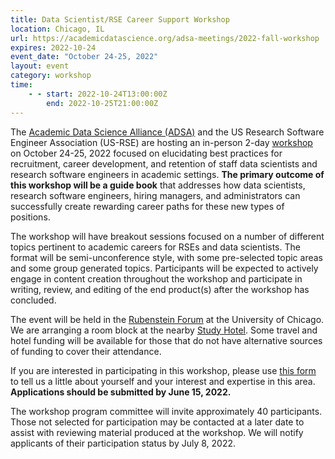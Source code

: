 ```yaml
---
title: Data Scientist/RSE Career Support Workshop
location: Chicago, IL
url: https://academicdatascience.org/adsa-meetings/2022-fall-workshop
expires: 2022-10-24
event_date: "October 24-25, 2022"
layout: event
category: workshop
time:
    - - start: 2022-10-24T13:00:00Z
        end: 2022-10-25T21:00:00Z
---
```


The [Academic Data Science Alliance (ADSA)](https://academicdatascience.org) and the US Research Software Engineer Association (US-RSE) are hosting an in-person 2-day [workshop](https://academicdatascience.org/adsa-meetings/2022-fall-workshop) on October 24-25, 2022 focused on elucidating best practices for recruitment, career development, and retention of staff data scientists and research software engineers in academic settings. **The primary outcome of this workshop will be a guide book** that addresses how data scientists, research software engineers, hiring managers, and administrators can successfully create rewarding career paths for these new types of positions.

The workshop will have breakout sessions focused on a number of different topics pertinent to academic careers for RSEs and data scientists. The format will be semi-unconference style, with some pre-selected topic areas and some group generated topics. Participants will be expected to actively engage in content creation throughout the workshop and participate in writing, review, and editing of the end product(s) after the workshop has concluded.

The event will be held in the [Rubenstein Forum](https://davidrubensteinforum.uchicago.edu/) at the University of Chicago. We are arranging a room block at the nearby [Study Hotel](https://www.thestudyatuniversityofchicago.com). Some travel and hotel funding will be available for those that do not have alternative sources of funding to cover their attendance.

If you are interested in participating in this workshop, please use [this form](https://form.jotform.com/221427005930042) to tell us a little about yourself and your interest and expertise in this area. **Applications should be submitted by June 15, 2022.** 

The workshop program committee will invite approximately 40 participants. Those not selected for participation may be contacted at a later date to assist with reviewing material produced at the workshop. We will notify applicants of their participation status by July 8, 2022. 
